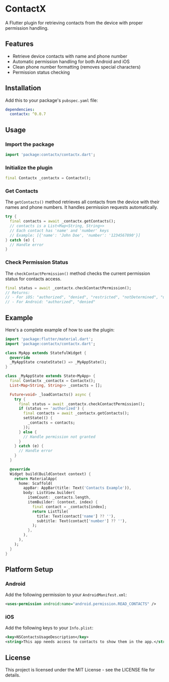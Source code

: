 # ContactX

A Flutter plugin for retrieving contacts from the device with proper permission handling.

## Features

- Retrieve device contacts with name and phone number
- Automatic permission handling for both Android and iOS
- Clean phone number formatting (removes special characters)
- Permission status checking

## Installation

Add this to your package's `pubspec.yaml` file:

```yaml
dependencies:
  contactx: ^0.0.7
```

## Usage

### Import the package

```dart
import 'package:contactx/contactx.dart';
```

### Initialize the plugin

```dart
final Contactx _contactx = Contactx();
```

### Get Contacts

The `getContacts()` method retrieves all contacts from the device with their names and phone numbers. It handles permission requests automatically.

```dart
try {
  final contacts = await _contactx.getContacts();
  // contacts is a List<Map<String, String>>
  // Each contact has 'name' and 'number' keys
  // Example: [{'name': 'John Doe', 'number': '1234567890'}]
} catch (e) {
  // Handle error
}
```

### Check Permission Status

The `checkContactPermission()` method checks the current permission status for contacts access.

```dart
final status = await _contactx.checkContactPermission();
// Returns:
// - For iOS: "authorized", "denied", "restricted", "notDetermined", "unknown"
// - For Android: "authorized", "denied"
```

## Example

Here's a complete example of how to use the plugin:

```dart
import 'package:flutter/material.dart';
import 'package:contactx/contactx.dart';

class MyApp extends StatefulWidget {
  @override
  _MyAppState createState() => _MyAppState();
}

class _MyAppState extends State<MyApp> {
  final Contactx _contactx = Contactx();
  List<Map<String, String>> _contacts = [];

  Future<void> _loadContacts() async {
    try {
      final status = await _contactx.checkContactPermission();
      if (status == 'authorized') {
        final contacts = await _contactx.getContacts();
        setState(() {
          _contacts = contacts;
        });
      } else {
        // Handle permission not granted
      }
    } catch (e) {
      // Handle error
    }
  }

  @override
  Widget build(BuildContext context) {
    return MaterialApp(
      home: Scaffold(
        appBar: AppBar(title: Text('Contacts Example')),
        body: ListView.builder(
          itemCount: _contacts.length,
          itemBuilder: (context, index) {
            final contact = _contacts[index];
            return ListTile(
              title: Text(contact['name'] ?? ''),
              subtitle: Text(contact['number'] ?? ''),
            );
          },
        ),
      ),
    );
  }
}
```

## Platform Setup

### Android

Add the following permission to your `AndroidManifest.xml`:

```xml
<uses-permission android:name="android.permission.READ_CONTACTS" />
```

### iOS

Add the following keys to your `Info.plist`:

```xml
<key>NSContactsUsageDescription</key>
<string>This app needs access to contacts to show them in the app.</string>
```

## License

This project is licensed under the MIT License - see the LICENSE file for details.

